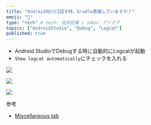 ```yaml
---
title: "Android向けCI回す時、Gradle意識していますか？"
emoji: "🔨"
type: "tech" # tech: 技術記事 / idea: アイデア
topics: ["AndroidStudio", "Debug", "Logcat"]
published: true
---
```


- Android StudioでDebugする時に自動的にLogcatが起動
- `Show logcat automatically`にチェックを入れる

![](https://storage.googleapis.com/zenn-user-upload/de949c78719c-20240615.png)

![](https://storage.googleapis.com/zenn-user-upload/fbb6f0b907c4-20240615.png)

![](https://storage.googleapis.com/zenn-user-upload/562fb0acb55e-20240615.png)

参考
- [Miscellaneous tab](https://developer.android.com/studio/run/rundebugconfig#miscellaneous-tab)
